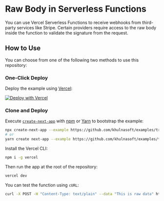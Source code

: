 # Raw Body in Serverless Functions

You can use Vercel Serverless Functions to receive webhooks from third-party services like Stripe. Certain providers require access to the raw body inside the function to validate the signature from the request.

## How to Use

You can choose from one of the following two methods to use this repository:

### One-Click Deploy

Deploy the example using [Vercel](https://vercel.com?utm_source=github&utm_medium=readme&utm_campaign=vercel-examples):

[![Deploy with Vercel](https://vercel.com/button)](https://vercel.com/new/git/external?repository-url=https://github.com/khulnasoft/examples/tree/main/solutions/raw-body-functions&project-name=raw-body-functions&repository-name=raw-body-functions)

### Clone and Deploy

Execute [`create-next-app`](https://github.com/khulnasoft/next.js/tree/canary/packages/create-next-app) with [npm](https://docs.npmjs.com/cli/init) or [Yarn](https://yarnpkg.com/lang/en/docs/cli/create/) to bootstrap the example:

```bash
npx create-next-app --example https://github.com/khulnasoft/examples/tree/main/solutions/raw-body-functions raw-body-functions
# or
yarn create next-app --example https://github.com/khulnasoft/examples/tree/main/solutions/raw-body-functions raw-body-functions
```

Install the Vercel CLI:

```bash
npm i -g vercel
```

Then run the app at the root of the repository:

```bash
vercel dev
```

You can test the function using `cURL`:

```bash
curl -X POST -H "Content-Type: text/plain" --data "This is raw data" http://localhost:3000/api/webhoook
```
